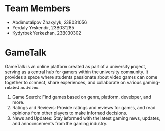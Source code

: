 # Team Members
- Abdimutalipov Zhaxylyk, 23B031056
- Yerdaly Yeskendir, 23B031285
- Kydyrbek Yerkezhan, 23B030302

# GameTalk
GameTalk is an online platform created as part of a university project, serving as a central hub for gamers within the university community. It provides a space where students passionate about video games can come together to connect, share experiences, and collaborate on various gaming-related activities.

1) Game Search: Find games based on genre, platform, developer, and more.
2) Ratings and Reviews: Provide ratings and reviews for games, and read opinions from other players to make informed decisions.
3) News and Updates: Stay informed with the latest gaming news, updates, and announcements from the gaming industry.

